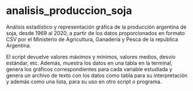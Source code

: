 # analisis_produccion_soja
Análisis estadístico y representación gráfica de la producción argentina de soja, desde 1969 al 2020, a partir de los datos proporcionados en formato CSV por el Ministerio de Agricultura, Ganadería y Pesca de la república Argentina.

El script devuelve valores máximos y mínimos, valores medios, desvío estándar, etc. 
Además, muestra los datos en una tabla en la terminal, genera los gráficos correspondientes para cada variable estudiada y genera un archivo de texto con los datos como tabla para su interpretación y además como una lista, para su uso en otro script o programa.



